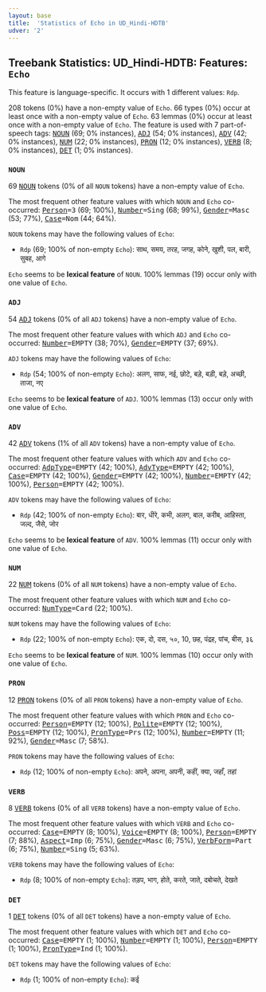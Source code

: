```yaml
---
layout: base
title:  'Statistics of Echo in UD_Hindi-HDTB'
udver: '2'
---
```


## Treebank Statistics: UD_Hindi-HDTB: Features: `Echo`

This feature is language-specific.
It occurs with 1 different values: `Rdp`.

208 tokens (0%) have a non-empty value of `Echo`.
66 types (0%) occur at least once with a non-empty value of `Echo`.
63 lemmas (0%) occur at least once with a non-empty value of `Echo`.
The feature is used with 7 part-of-speech tags: <tt><a href="hi_hdtb-pos-NOUN.html">NOUN</a></tt> (69; 0% instances), <tt><a href="hi_hdtb-pos-ADJ.html">ADJ</a></tt> (54; 0% instances), <tt><a href="hi_hdtb-pos-ADV.html">ADV</a></tt> (42; 0% instances), <tt><a href="hi_hdtb-pos-NUM.html">NUM</a></tt> (22; 0% instances), <tt><a href="hi_hdtb-pos-PRON.html">PRON</a></tt> (12; 0% instances), <tt><a href="hi_hdtb-pos-VERB.html">VERB</a></tt> (8; 0% instances), <tt><a href="hi_hdtb-pos-DET.html">DET</a></tt> (1; 0% instances).

### `NOUN`

69 <tt><a href="hi_hdtb-pos-NOUN.html">NOUN</a></tt> tokens (0% of all `NOUN` tokens) have a non-empty value of `Echo`.

The most frequent other feature values with which `NOUN` and `Echo` co-occurred: <tt><a href="hi_hdtb-feat-Person.html">Person</a></tt><tt>=3</tt> (69; 100%), <tt><a href="hi_hdtb-feat-Number.html">Number</a></tt><tt>=Sing</tt> (68; 99%), <tt><a href="hi_hdtb-feat-Gender.html">Gender</a></tt><tt>=Masc</tt> (53; 77%), <tt><a href="hi_hdtb-feat-Case.html">Case</a></tt><tt>=Nom</tt> (44; 64%).

`NOUN` tokens may have the following values of `Echo`:

* `Rdp` (69; 100% of non-empty `Echo`): साथ, समय, तरह, जगह, कोने, खुशी, पल, बारी, सुबह, आगे

`Echo` seems to be **lexical feature** of `NOUN`. 100% lemmas (19) occur only with one value of `Echo`.

### `ADJ`

54 <tt><a href="hi_hdtb-pos-ADJ.html">ADJ</a></tt> tokens (0% of all `ADJ` tokens) have a non-empty value of `Echo`.

The most frequent other feature values with which `ADJ` and `Echo` co-occurred: <tt><a href="hi_hdtb-feat-Number.html">Number</a></tt><tt>=EMPTY</tt> (38; 70%), <tt><a href="hi_hdtb-feat-Gender.html">Gender</a></tt><tt>=EMPTY</tt> (37; 69%).

`ADJ` tokens may have the following values of `Echo`:

* `Rdp` (54; 100% of non-empty `Echo`): अलग, साफ, नई, छोटे, बड़े, बड़ी, बड़े, अच्छी, ताजा, नए

`Echo` seems to be **lexical feature** of `ADJ`. 100% lemmas (13) occur only with one value of `Echo`.

### `ADV`

42 <tt><a href="hi_hdtb-pos-ADV.html">ADV</a></tt> tokens (1% of all `ADV` tokens) have a non-empty value of `Echo`.

The most frequent other feature values with which `ADV` and `Echo` co-occurred: <tt><a href="hi_hdtb-feat-AdpType.html">AdpType</a></tt><tt>=EMPTY</tt> (42; 100%), <tt><a href="hi_hdtb-feat-AdvType.html">AdvType</a></tt><tt>=EMPTY</tt> (42; 100%), <tt><a href="hi_hdtb-feat-Case.html">Case</a></tt><tt>=EMPTY</tt> (42; 100%), <tt><a href="hi_hdtb-feat-Gender.html">Gender</a></tt><tt>=EMPTY</tt> (42; 100%), <tt><a href="hi_hdtb-feat-Number.html">Number</a></tt><tt>=EMPTY</tt> (42; 100%), <tt><a href="hi_hdtb-feat-Person.html">Person</a></tt><tt>=EMPTY</tt> (42; 100%).

`ADV` tokens may have the following values of `Echo`:

* `Rdp` (42; 100% of non-empty `Echo`): बार, धीरे, कभी, अलग, बाल, करीब, आहिस्ता, जल्द, जैसे, जोर

`Echo` seems to be **lexical feature** of `ADV`. 100% lemmas (11) occur only with one value of `Echo`.

### `NUM`

22 <tt><a href="hi_hdtb-pos-NUM.html">NUM</a></tt> tokens (0% of all `NUM` tokens) have a non-empty value of `Echo`.

The most frequent other feature values with which `NUM` and `Echo` co-occurred: <tt><a href="hi_hdtb-feat-NumType.html">NumType</a></tt><tt>=Card</tt> (22; 100%).

`NUM` tokens may have the following values of `Echo`:

* `Rdp` (22; 100% of non-empty `Echo`): एक, दो, दस, ५०, 10, छह, पंद्रह, पांच, बीस, ३६

`Echo` seems to be **lexical feature** of `NUM`. 100% lemmas (10) occur only with one value of `Echo`.

### `PRON`

12 <tt><a href="hi_hdtb-pos-PRON.html">PRON</a></tt> tokens (0% of all `PRON` tokens) have a non-empty value of `Echo`.

The most frequent other feature values with which `PRON` and `Echo` co-occurred: <tt><a href="hi_hdtb-feat-Person.html">Person</a></tt><tt>=EMPTY</tt> (12; 100%), <tt><a href="hi_hdtb-feat-Polite.html">Polite</a></tt><tt>=EMPTY</tt> (12; 100%), <tt><a href="hi_hdtb-feat-Poss.html">Poss</a></tt><tt>=EMPTY</tt> (12; 100%), <tt><a href="hi_hdtb-feat-PronType.html">PronType</a></tt><tt>=Prs</tt> (12; 100%), <tt><a href="hi_hdtb-feat-Number.html">Number</a></tt><tt>=EMPTY</tt> (11; 92%), <tt><a href="hi_hdtb-feat-Gender.html">Gender</a></tt><tt>=Masc</tt> (7; 58%).

`PRON` tokens may have the following values of `Echo`:

* `Rdp` (12; 100% of non-empty `Echo`): अपने, अपना, अपनी, कहीं, क्या, जहाँ, तहां

### `VERB`

8 <tt><a href="hi_hdtb-pos-VERB.html">VERB</a></tt> tokens (0% of all `VERB` tokens) have a non-empty value of `Echo`.

The most frequent other feature values with which `VERB` and `Echo` co-occurred: <tt><a href="hi_hdtb-feat-Case.html">Case</a></tt><tt>=EMPTY</tt> (8; 100%), <tt><a href="hi_hdtb-feat-Voice.html">Voice</a></tt><tt>=EMPTY</tt> (8; 100%), <tt><a href="hi_hdtb-feat-Person.html">Person</a></tt><tt>=EMPTY</tt> (7; 88%), <tt><a href="hi_hdtb-feat-Aspect.html">Aspect</a></tt><tt>=Imp</tt> (6; 75%), <tt><a href="hi_hdtb-feat-Gender.html">Gender</a></tt><tt>=Masc</tt> (6; 75%), <tt><a href="hi_hdtb-feat-VerbForm.html">VerbForm</a></tt><tt>=Part</tt> (6; 75%), <tt><a href="hi_hdtb-feat-Number.html">Number</a></tt><tt>=Sing</tt> (5; 63%).

`VERB` tokens may have the following values of `Echo`:

* `Rdp` (8; 100% of non-empty `Echo`): तड़प, भाग, होते, करते, जाते, दबोचते, देखते

### `DET`

1 <tt><a href="hi_hdtb-pos-DET.html">DET</a></tt> tokens (0% of all `DET` tokens) have a non-empty value of `Echo`.

The most frequent other feature values with which `DET` and `Echo` co-occurred: <tt><a href="hi_hdtb-feat-Case.html">Case</a></tt><tt>=EMPTY</tt> (1; 100%), <tt><a href="hi_hdtb-feat-Number.html">Number</a></tt><tt>=EMPTY</tt> (1; 100%), <tt><a href="hi_hdtb-feat-Person.html">Person</a></tt><tt>=EMPTY</tt> (1; 100%), <tt><a href="hi_hdtb-feat-PronType.html">PronType</a></tt><tt>=Ind</tt> (1; 100%).

`DET` tokens may have the following values of `Echo`:

* `Rdp` (1; 100% of non-empty `Echo`): कई

